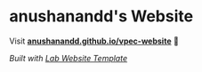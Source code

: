 
# anushanandd's Website

Visit **[anushanandd.github.io/vpec-website](https://anushanandd.github.io/vpec-website)** 🚀

_Built with [Lab Website Template](https://greene-lab.gitbook.io/lab-website-template-docs)_

